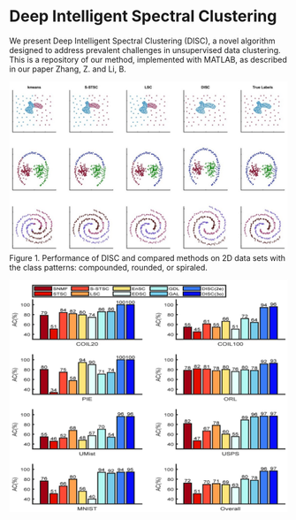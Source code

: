 # Deep Intelligent Spectral Clustering
We present Deep Intelligent Spectral Clustering (DISC), a novel algorithm designed to address prevalent challenges in unsupervised data clustering. This is a repository of our method, implemented with MATLAB, as described in our paper Zhang, Z. and Li, B.

<!--![COIL20 data set](https://www.cs.columbia.edu/CAVE/software/softlib/gif/20objects.jpg) -->

![2D example](Figs/2D_Compared.jpg)
Figure 1. Performance of DISC and compared methods on 2D data sets with the class patterns: compounded, rounded, or spiraled.

![2D example](Figs/images_bar.jpg)

